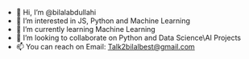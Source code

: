 - 👋 Hi, I’m @bilalabdullahi
- 👀 I’m interested in JS, Python and Machine Learning
- 🌱 I’m currently learning Machine Learning
- 💞️ I’m looking to collaborate on Python and Data Science\AI Projects
- 📫 You can reach on Email: Talk2bilalbest@gmail.com

<!---
bilalabdullahi/bilalabdullahi is a ✨ special ✨ repository because its `README.md` (this file) appears on your GitHub profile.
You can click the Preview link to take a look at your changes.
--->
